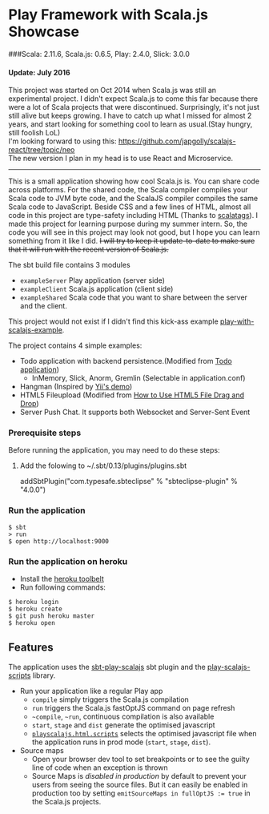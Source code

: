 # Play Framework with Scala.js Showcase
###Scala: 2.11.6, Scala.js: 0.6.5, Play: 2.4.0, Slick: 3.0.0

#### Update: July 2016 
This project was started on Oct 2014 when Scala.js was still an experimental project. I didn't expect Scala.js to come this far because there were a lot of Scala projects that were discontinued. Surprisingly, it's not just still alive but keeps growing. 
I have to catch up what I missed for almost 2 years, and start looking for something cool to learn as usual.(Stay hungry, still foolish LoL)  
I'm looking forward to using this: https://github.com/japgolly/scalajs-react/tree/topic/neo   
The new version I plan in my head is to use React and Microservice. 

___

This is a small application showing how cool Scala.js is. You can share code across platforms. For the shared code,
the Scala compiler compiles your Scala code to JVM byte code, and the ScalaJS compiler compiles the same Scala code to JavaScript.
Beside CSS and a few lines of HTML, almost all code in this project are type-safety including HTML (Thanks to [scalatags](https://github.com/lihaoyi/scalatags)). I made this project for learning purpose during my summer intern.
So, the code you will see in this project may look not good, but I hope you can learn something from it like I did.
~~I will try to keep it update-to-date to make sure that it will run with the recent version of Scala.js.~~

The sbt build file contains 3 modules
- `exampleServer` Play application (server side)
- `exampleClient` Scala.js application (client side)
- `exampleShared` Scala code that you want to share between the server and the client.    

This project would not exist if I didn't find this kick-ass example 
[play-with-scalajs-example](https://github.com/vmunier/play-with-scalajs-example).

The project contains 4 simple examples:

- Todo application with backend persistence.(Modified from [Todo application](http://lihaoyi.github.io/workbench-example-app/todo.html))
  - InMemory, Slick, Anorm, Gremlin (Selectable in application.conf)
- Hangman (Inspired by [Yii's demo](http://www.yiiframework.com/demos/hangman/))
- HTML5 Fileupload (Modified from [How to Use HTML5 File Drag and Drop](http://www.sitepoint.com/html5-file-drag-and-drop/))
- Server Push Chat. It supports both Websocket and Server-Sent Event

### Prerequisite steps
Before running the application, you may need to do these steps:
1. Add the folowing to ~/.sbt/0.13/plugins/plugins.sbt

    addSbtPlugin("com.typesafe.sbteclipse" % "sbteclipse-plugin" % "4.0.0")

### Run the application
```
$ sbt
> run
$ open http://localhost:9000
```

### Run the application on heroku

- Install the [heroku toolbelt](https://devcenter.heroku.com/articles/getting-started-with-scala#set-up)
- Run following commands:
``` 
$ heroku login
$ heroku create
$ git push heroku master
$ heroku open
```

## Features

The application uses the [sbt-play-scalajs](https://github.com/vmunier/sbt-play-scalajs) sbt plugin and the [play-scalajs-scripts](https://github.com/vmunier/play-scalajs-scripts) library.

- Run your application like a regular Play app
  - `compile` simply triggers the Scala.js compilation
  - `run` triggers the Scala.js fastOptJS command on page refresh
  - `~compile`, `~run`, continuous compilation is also available
  - `start`, `stage` and `dist` generate the optimised javascript
  - [`playscalajs.html.scripts`](https://github.com/vmunier/play-with-scalajs-example/blob/c5fa9ce35954278bea903823a7f0528b1d68b5db/server/app/views/main.scala.html#L14) selects the optimised javascript file when the application runs in prod mode (`start`, `stage`, `dist`).
- Source maps
  - Open your browser dev tool to set breakpoints or to see the guilty line of code when an exception is thrown
  - Source Maps is _disabled in production_ by default to prevent your users from seeing the source files. But it can easily be enabled in production too by setting `emitSourceMaps in fullOptJS := true` in the Scala.js projects.
